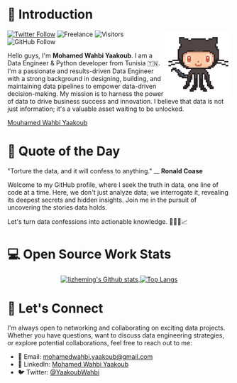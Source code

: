 # 👋 Introduction

<img align='right' src='https://github.com/w3hbi/w3hbi/blob/main/images/octocat-anime.gif' width='150'>

[![Twitter Follow](https://img.shields.io/twitter/follow/YaakoubWahbi?style=social)](https://twitter.com/intent/follow?screen_name=YaakoubWahbi)  ![Freelance](https://img.shields.io/badge/Freelance-open-brightgreen.svg) ![Visitors](https://visitor-badge.lithub.cc/badge?page_id=github.com/w3hbi) ![GitHub Follow](https://img.shields.io/github/followers/w3hbi?label=Follow&style=social)

Hello guys, I'm **Mohamed Wahbi Yaakoub**. I am a Data Engineer & Python developer from Tunisia 🇹🇳. I'm a passionate and results-driven Data Engineer with a strong background in designing, building, and maintaining data pipelines to empower data-driven decision-making. My mission is to harness the power of data to drive business success and innovation. I believe that data is not just information; it's a valuable asset waiting to be unlocked.

<div class="badge-base LI-profile-badge" data-locale="en_US" data-size="medium" data-theme="dark" data-type="VERTICAL" data-vanity="mouhamed-wahbi-yaakoub" data-version="v1"><a class="badge-base__link LI-simple-link" href="https://tn.linkedin.com/in/mouhamed-wahbi-yaakoub?trk=profile-badge">Mouhamed Wahbi Yaakoub</a></div>

# 📃 Quote of the Day
"Torture the data, and it will confess to anything." __ **Ronald Coase**

Welcome to my GitHub profile, where I seek the truth in data, one line of code at a time. Here, we don't just analyze data; we interrogate it, revealing its deepest secrets and hidden insights. Join me in the pursuit of uncovering the stories data holds.

Let's turn data confessions into actionable knowledge. 🕵️‍♂️💼📈

# 💻 Open Source Work Stats

<p align="center">
  <a href="https://github.com/w3hbi">
    <img align="center" src="https://github-readme-stats.vercel.app/api?username=w3hbi&show_icons=true&theme=dark" alt="lizheming's Github stats" />
  </a>
  <a href="https://github.com/w3hbi">
    <img align="center" src="https://github-readme-stats.vercel.app/api/top-langs/?username=w3hbi&layout=compact&theme=dark" alt="Top Langs" />
  </a>
</p>

# 🔗 Let's Connect
I'm always open to networking and collaborating on exciting data projects. Whether you have questions, want to discuss data engineering strategies, or explore potential collaborations, feel free to reach out to me:

  * 📧 Email: mohamedwahbi.yaakoub@gmail.com
  * 💼 LinkedIn: [Mohamed Wahbi Yaakoub](https://www.linkedin.com/in/mouhamed-wahbi-yaakoub/)
  * 🐦 Twitter: [@YaakoubWahbi](https://twitter.com/YaakoubWahbi)
